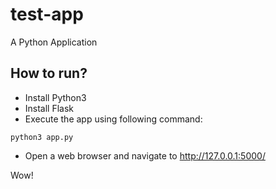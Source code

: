 # test-app
A Python Application

## How to run?

- Install Python3
- Install Flask
- Execute the app using following command:

```
python3 app.py
```

- Open a web browser and navigate to http://127.0.0.1:5000/

Wow!
